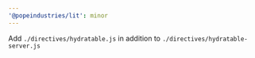 ```yaml
---
'@popeindustries/lit': minor
---
```


Add `./directives/hydratable.js` in addition to `./directives/hydratable-server.js`
